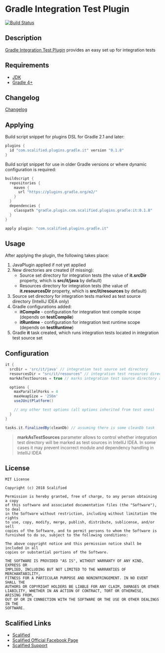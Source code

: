 # Gradle Integration Test Plugin

[![Build Status](https://travis-ci.org/Scalified/gradle-it-plugin.svg)](https://travis-ci.org/Scalified/gradle-it-plugin)

## Description

[Gradle Integration Test Plugin](https://plugins.gradle.org/plugin/com.scalified.plugins.gradle.it) provides an easy set up for integration tests

## Requirements

* [JDK](http://www.oracle.com/technetwork/java/javase/downloads/index.html)
* [Gradle 4+](https://gradle.org/)

## Changelog

[Changelog](CHANGELOG.md)

## Applying

Build script snippet for plugins DSL for Gradle 2.1 and later:

```gradle
plugins {
  id "com.scalified.plugins.gradle.it" version "0.1.8"
}
```

Build script snippet for use in older Gradle versions or where dynamic configuration is required:

```gradle
buildscript {
  repositories {
    maven {
      url "https://plugins.gradle.org/m2/"
    }
  }
  dependencies {
    classpath "gradle.plugin.com.scalified.plugins.gradle:it:0.1.8"
  }
}

apply plugin: "com.scalified.plugins.gradle.it"
```

## Usage

After applying the plugin, the following takes place:

1. JavaPlugin applied if not yet applied
2. New directories are created (if missing):
   * Source set directory for integration tests (the value of **it.srcDir** property, which is **src/it/java** by default)
   * Resources directory for integration tests (the value of **it.resourcesDir** property, which is **src/it/resources** by default)
3. Source set directory for integration tests marked as test source directory (IntelliJ IDEA only)
4. Gradle configurations added:
   * **itCompile** - configuration for integration test compile scope (depends on **testCompile**)
   * **itRuntime** - configuration for integration test runtime scope (depends on **testRuntime**)
5. Gradle **it** task created, which runs integration tests located in integration test source set

## Configuration

```gradle
it {
  srcDir = 'src/it/java' // integration test source set directory
  resourcesDir = "src/it/resources" // integration test resources directory
  markAsTestSources = true // marks integration test source directory as test sources (IntelliJ IDEA only)

  options {
    maxParallelForks = 4
    maxHeapSize = '256m'
    useJUnitPlatform()

    // any other test options (all options inherited from test ones)
  }
}

tasks.it.finalizedBy(cleanDb) // assuming there is some cleanDb task
```

> **markAsTestSources** parameter allows to control whether integration test directory will be marked as test sources in IntelliJ IDEA. In some cases it may prevent incorrect module and dependency handling in IntelliJ IDEA

## License

```
MIT License

Copyright (c) 2018 Scalified

Permission is hereby granted, free of charge, to any person obtaining a copy
of this software and associated documentation files (the "Software"), to deal
in the Software without restriction, including without limitation the rights
to use, copy, modify, merge, publish, distribute, sublicense, and/or sell
copies of the Software, and to permit persons to whom the Software is
furnished to do so, subject to the following conditions:

The above copyright notice and this permission notice shall be included in all
copies or substantial portions of the Software.

THE SOFTWARE IS PROVIDED "AS IS", WITHOUT WARRANTY OF ANY KIND, EXPRESS OR
IMPLIED, INCLUDING BUT NOT LIMITED TO THE WARRANTIES OF MERCHANTABILITY,
FITNESS FOR A PARTICULAR PURPOSE AND NONINFRINGEMENT. IN NO EVENT SHALL THE
AUTHORS OR COPYRIGHT HOLDERS BE LIABLE FOR ANY CLAIM, DAMAGES OR OTHER
LIABILITY, WHETHER IN AN ACTION OF CONTRACT, TORT OR OTHERWISE, ARISING FROM,
OUT OF OR IN CONNECTION WITH THE SOFTWARE OR THE USE OR OTHER DEALINGS IN THE
SOFTWARE.
```

## Scalified Links

* [Scalified](http://www.scalified.com)
* [Scalified Official Facebook Page](https://www.facebook.com/scalified)
* <a href="mailto:info@scalified.com?subject=[Gradle Integration Test Plugin]: Proposals And Suggestions">Scalified Support</a>
